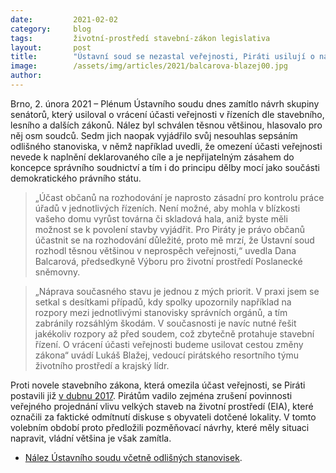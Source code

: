 ```yaml
---
date:         2021-02-02
category:     blog
tags:         životní-prostředí stavební-zákon legislativa 
layout:       post
title:        "Ústavní soud se nezastal veřejnosti, Piráti usilují o nápravu"
image:        /assets/img/articles/2021/balcarova-blazej00.jpg
author:       
---
```



Brno, 2. února 2021 – Plénum Ústavního soudu dnes zamítlo návrh skupiny senátorů, který usiloval o vrácení účasti veřejnosti v řízeních dle stavebního, lesního a dalších zákonů. Nález byl schválen těsnou většinou, hlasovalo pro něj osm soudců. Sedm jich naopak vyjádřilo svůj nesouhlas sepsáním odlišného stanoviska, v němž například uvedli, že omezení účasti veřejnosti nevede k naplnění deklarovaného cíle a je nepřijatelným zásahem do koncepce správního soudnictví a tím i do principu dělby mocí jako součásti demokratického právního státu.

> „Účast občanů na rozhodování je naprosto zásadní pro kontrolu práce úřadů v jednotlivých řízeních. Není možné, aby mohla v blízkosti vašeho domu vyrůst továrna či skladová hala, aniž byste měli možnost se k povolení stavby vyjádřit. Pro Piráty je právo občanů účastnit se na rozhodování důležité, proto mě mrzí, že Ústavní soud rozhodl těsnou většinou v neprospěch veřejnosti,“ uvedla Dana Balcarová, předsedkyně Výboru pro životní prostředí Poslanecké sněmovny.

> „Náprava současného stavu je jednou z mých priorit. V praxi jsem se setkal s desítkami případů, kdy spolky upozornily například na rozpory mezi jednotlivými stanovisky správních orgánů, a tím zabránily rozsáhlým škodám. V současnosti je navíc nutné řešit jakékoliv rozpory až před soudem, což zbytečně protahuje stavební řízení. O vrácení účasti veřejnosti budeme usilovat cestou změny zákona“ uvádí Lukáš Blažej, vedoucí pirátského resortního týmu životního prostředí a krajský lídr.

Proti novele stavebního zákona, která omezila účast veřejnosti, se Piráti postavili již [v dubnu 2017](https://www.pirati.cz/tiskove-zpravy/novela-stavebniho-zakona.html). Pirátům vadilo zejména zrušení povinnosti veřejného projednání vlivu velkých staveb na životní prostředí (EIA), které označili za faktické odmítnutí diskuse s obyvateli dotčené lokality. V tomto volebním období proto předložili pozměňovací návrhy, které měly situaci napravit, vládní většina je však zamítla.

* [Nález Ústavního soudu včetně odlišných stanovisek](https://www.pirati.cz/assets/pdf/Pl._US_22_17.pdf). 

